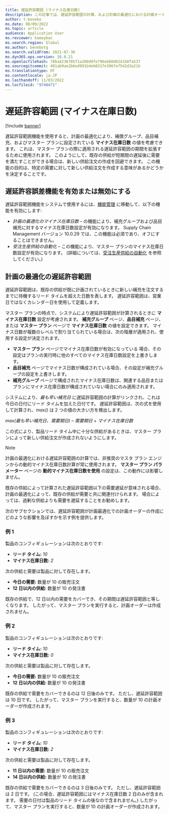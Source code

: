```yaml
---
title: 遅延許容範囲 (マイナス在庫日数)
description: この記事では、遅延許容範囲の計算、および計画の最適化における計画オーダーの作成への影響に関する情報を提供します。
author: t-benebo
ms.date: 08/09/2022
ms.topic: article
audience: Application User
ms.reviewer: kamaybac
ms.search.region: Global
ms.author: benebotg
ms.search.validFrom: 2021-07-30
ms.dyn365.ops.version: 10.0.21
ms.openlocfilehash: 78ba4236705f1a200d9fe796eb80d0241b0fa537
ms.sourcegitcommit: 491ab9ae2b6ed991b4eb0317e396fef542d3a21b
ms.translationtype: HT
ms.contentlocale: ja-JP
ms.lasthandoff: 11/03/2022
ms.locfileid: "9740471"
---
```

# <a name="delay-tolerance-negative-days"></a>遅延許容範囲 (マイナス在庫日数)
<!-- KFM: Split topic into PO and classic -->

[!include [banner](../../includes/banner.md)]

遅延許容範囲機能を使用すると、計画の最適化により、補償グループ、品目補充、およびマスター プランに設定されている **マイナス在庫日数** の値を考慮できます。 これは、マスター プランの際に適用される遅延許容範囲の期間を拡張するために使用されます。 このようにして、既存の供給が短期間の遅延後に需要を満たすことができる場合は、新しい供給注文の作成を回避できます。 この機能の目的は、特定の需要に対して新しい供給注文を作成する意味があるかどうかを決定することです。

## <a name="turn-delay-tolerance-features-on-or-off"></a>遅延許容誤差機能を有効または無効にする

遅延許容範囲機能をシステムで使用するには、[機能管理](../../../fin-ops-core/fin-ops/get-started/feature-management/feature-management-overview.md) に移動して、以下の機能を有効にします:

- *計画の最適化のマイナス在庫日数* – の機能により、補充グループおよび品目補充に対するマイナス在庫日数設定が有効になります。 Supply Chain Management バージョン 10.0.29 では、この機能は必須であり、オフにすることはできません。
- *受注生産供給の自動化* – この機能により、マスター プランのマイナス在庫日数設定が有効になります。 (詳細については、[受注生産供給の自動化](../make-to-order-supply-automation.md) を参照してください。)

## <a name="delay-tolerance-in-planning-optimization"></a>計画の最適化の遅延許容範囲

遅延許容範囲は、既存の供給が既に計画されているときに新しい補充を注文するまでに待機するリード タイムを超えた日数を表します。 遅延許容範囲は、営業日ではなくカレンダー日を使用して定義します。

マスター プランの時点で、システムにより遅延許容範囲が計算されるときに **マイナス在庫日数** 設定が考慮されます。 **補充グループ** ページ、**品目補充** ページ、または **マスター プラン** ページで **マイナス在庫日数** の値を設定できます。 マイナス日数が複数のレベルで割り当てられている場合は、次の階層が適用され、使用する設定が決定されます。

- **マスター プラン** ページでマイナス在庫日数が有効になっている 場合、その設定はプランの実行時に他のすべてのマイナス在庫日数設定を上書きします。
- **品目補充** ページでマイナス日数が構成されている場合、その設定が補充グループの設定を上書きします。
- **補充グループ** ページで構成されたマイナス在庫日数は、関連する品目またはプランにマイナス在庫日数が構成されていない場合にのみ適用されます。

システムにより、*最も早い補充日* に遅延許容範囲の計算がリンクされ、これは今日の日付にリード タイムを加えた日付です。 遅延許容範囲は、次の式を使用して計算され、*max()* は 2 つの値の大きい方を検出します。

*max(最も早い補充日、需要期日)* – *需要期日* + *マイナス在庫日数*

この式により、製品リード タイム中に十分な供給があるときは、マスター プランによって新しい供給注文が作成されないようにします。

> [!NOTE]
> 計画の最適化における遅延許容範囲の計算では、非推奨のマスタ プラン エンジンからの動的マイナス在庫日数計算が常に使用されます。 **マスター プラン パラメーター** ページの **動的マイナス在庫日数を使用** の設定は、この動作には影響しません。

既存の供給によって計算された遅延許容範囲以下の需要遅延が意味される場合、計画の最適化によって、既存の供給が需要と共に関連付けられます。 場合によっては、過剰な供給よりも需要を遅延することをお勧めします。

次のサブセクションでは、遅延許容範囲が計画最適化での計画オーダーの作成にどのような影響を及ぼすかを示す例を提供します。

### <a name="example-1"></a>例 1

製品のコンフィギュレーションは次のとおりです:

- **リード タイム:** *10*
- **マイナス在庫日数:** *2*

次の供給と需要は製品に対して存在します。

- **今日の需要:** 数量が 10 の販売注文
- **12 日以内の供給:** 数量が 10 の発注書

既存の供給で、12 日以内の需要をカバーでき、その期間は遅延許容範囲と等しくなります。 したがって、マスター プランを実行すると、計画オーダーは作成されません。

### <a name="example-2"></a>例 2

製品のコンフィギュレーションは次のとおりです:

- **リード タイム:** *10*
- **マイナス在庫日数:** *0*

次の供給と需要は製品に対して存在します。

- **今日の需要:** 数量が 10 の販売注文
- **12 日以内の供給:** 数量が 10 の発注書

既存の供給で需要をカバーできるのは 12 日後のみです。 ただし、遅延許容範囲は 10 日です。 したがって、マスター プランを実行すると、数量が 10 の計画オーダーが作成されます。

### <a name="example-3"></a>例 3

製品のコンフィギュレーションは次のとおりです:

- **リード タイム:** *10*
- **マイナス在庫日数:** *2*

次の供給と需要は製品に対して存在します。

- **11 日以内の需要:** 数量が 10 の販売注文
- **14 日以内の供給:** 数量が 10 の発注書

既存の供給で需要をカバーできるのは 3 日後のみです。 ただし、遅延許容範囲は 2 日です。 (この場合、遅延許容範囲にはマイナス在庫日数 2 日のみが含まれます。 需要の日付は製品のリード タイムの後なので含まれません。) したがって、マスター プランを実行すると、数量が 10 の計画オーダーが作成されます。
